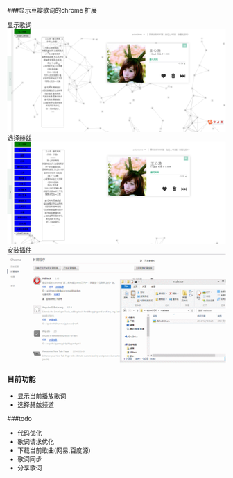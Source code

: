 ###显示豆瓣歌词的chrome 扩展  

显示歌词  
![home](img/home.png)  
选择赫兹  
![menu](img/menu.png)   
安装插件   
![yyy](img/yyy.gif)  

### 目前功能 
- 显示当前播放歌词
- 选择赫兹频道

###todo
- 代码优化  
- 歌词请求优化
- 下载当前歌曲(网易,百度源)
- 歌词同步  
- 分享歌词  

